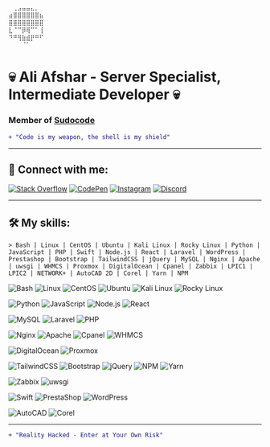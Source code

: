 ```md
⠀⢀⣠⣤⣤⣄⡀⠀
⣴⣿⣿⣿⣿⣿⣿⣦
⣿⣿⣿⣿⣿⣿⣿⣿
⣇⠈⠉⡿⢿⠉⠁⢸
⠙⠛⢻⣷⣾⡟⠛⠋
⠀⠀⠀⠈⠁⠀⠀⠀
```
# 💀 Ali Afshar - Server Specialist, Intermediate Developer 💀
### Member of [Sudocode](https://sudocode.org)
```diff
+ "Code is my weapon, the shell is my shield"
```
---
## 🔗 Connect with me:
[![Stack Overflow](https://img.shields.io/badge/Stack%20Overflow-F48024?style=plastic&logo=stackoverflow&logoColor=white)](https://stackoverflow.com/users/9370125/)
[![CodePen](https://img.shields.io/badge/CodePen-000000?style=plastic&logo=codepen&logoColor=white)](https://codepen.io/aliafshar)
[![Instagram](https://img.shields.io/badge/Instagram-E4405F?style=plastic&logo=instagram&logoColor=white)](https://instagram.com/sudocode.ir)
[![Discord](https://img.shields.io/badge/Discord-7289DA?style=plastic&logo=discord&logoColor=white)](https://discord.com/users/_yp3r)



---
## 🛠️ My skills:
```
> Bash | Linux | CentOS | Ubuntu | Kali Linux | Rocky Linux | Python | JavaScript | PHP | Swift | Node.js | React | Laravel | WordPress | Prestashop | Bootstrap | TailwindCSS | jQuery | MySQL | Nginx | Apache | uwsgi | WHMCS | Proxmox | DigitalOcean | Cpanel | Zabbix | LPIC1 | LPIC2 | NETWORK+ | AutoCAD 2D | Corel | Yarn | NPM

```
![Bash](https://img.shields.io/badge/Bash-121011?style=for-the-badge&logo=gnu-bash&logoColor=white)
![Linux](https://img.shields.io/badge/Linux-FCC624?style=for-the-badge&logo=linux&logoColor=black)
![CentOS](https://img.shields.io/badge/CentOS-262577?style=for-the-badge&logo=centos&logoColor=white)
![Ubuntu](https://img.shields.io/badge/Ubuntu-E95420?style=for-the-badge&logo=ubuntu&logoColor=white)
![Kali Linux](https://img.shields.io/badge/Kali%20Linux-557C94?style=for-the-badge&logo=kali-linux&logoColor=white)
![Rocky Linux](https://img.shields.io/badge/Rocky%20Linux-000000?style=for-the-badge&logo=linux&logoColor=white)

![Python](https://img.shields.io/badge/Python-3776AB?style=for-the-badge&logo=python&logoColor=white)
![JavaScript](https://img.shields.io/badge/JavaScript-F7DF1E?style=for-the-badge&logo=javascript&logoColor=black)
![Node.js](https://img.shields.io/badge/Node.js-43853D?style=for-the-badge&logo=node.js&logoColor=white)
![React](https://img.shields.io/badge/React-20232A?style=for-the-badge&logo=react&logoColor=61DAFB)

![MySQL](https://img.shields.io/badge/MySQL-4479A1?style=for-the-badge&logo=mysql&logoColor=white)
![Laravel](https://img.shields.io/badge/Laravel-FF2D20?style=for-the-badge&logo=laravel&logoColor=white)
![PHP](https://img.shields.io/badge/PHP-777BB4?style=for-the-badge&logo=php&logoColor=white)

![Nginx](https://img.shields.io/badge/Nginx-269539?style=for-the-badge&logo=nginx&logoColor=white)
![Apache](https://img.shields.io/badge/Apache-D22128?style=for-the-badge&logo=apache&logoColor=white)
![Cpanel](https://img.shields.io/badge/Cpanel-FF6C2C?style=for-the-badge&logo=cpanel&logoColor=white)
![WHMCS](https://img.shields.io/badge/WHMCS-6A4CFF?style=for-the-badge&logo=whmcs&logoColor=white)

![DigitalOcean](https://img.shields.io/badge/DigitalOcean-0080FF?style=for-the-badge&logo=digitalocean&logoColor=white)
![Proxmox](https://img.shields.io/badge/Proxmox-DC3326?style=for-the-badge&logo=proxmox&logoColor=white)

![TailwindCSS](https://img.shields.io/badge/TailwindCSS-06B6D4?style=for-the-badge&logo=tailwindcss&logoColor=white)
![Bootstrap](https://img.shields.io/badge/Bootstrap-563D7C?style=for-the-badge&logo=bootstrap&logoColor=white)
![jQuery](https://img.shields.io/badge/jQuery-0769AD?style=for-the-badge&logo=jquery&logoColor=white)
![NPM](https://img.shields.io/badge/NPM-CB3837?style=for-the-badge&logo=npm&logoColor=white)
![Yarn](https://img.shields.io/badge/Yarn-2C8EBB?style=for-the-badge&logo=yarn&logoColor=white)

![Zabbix](https://img.shields.io/badge/Zabbix-EE0000?style=for-the-badge&logo=zabbix&logoColor=white)
![uwsgi](https://img.shields.io/badge/uwsgi-666666?style=for-the-badge&logo=uwsgi&logoColor=white)

![Swift](https://img.shields.io/badge/Swift-FA7343?style=for-the-badge&logo=swift&logoColor=white)
![PrestaShop](https://img.shields.io/badge/PrestaShop-6F25A1?style=for-the-badge&logo=PrestaShop&logoColor=white)
![WordPress](https://img.shields.io/badge/WordPress-21759B?style=for-the-badge&logo=wordpress&logoColor=white)

![AutoCAD](https://img.shields.io/badge/AutoCAD-EE3124?style=for-the-badge&logo=autodesk&logoColor=white)
![Corel](https://img.shields.io/badge/Corel-009F66?style=for-the-badge&logo=corel&logoColor=white)



---
```diff
+ "Reality Hacked - Enter at Your Own Risk"
```
